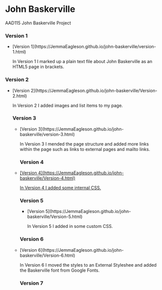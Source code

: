 John Baskerville
================
AAD115 John Baskerville Project 

<h3>Version 1</h3>
<ul>
<li>[Version 1](https://JemmaEagleson.github.io/john-baskerville/version-1.html)</li>

In Version 1 I marked up a plain text file about John Baskerville as an HTML5 page in brackets. 
</ul>

<h3>Version 2</h3>
<ul>
<li>[Version 2](https://JemmaEagleson.github.io/john-baskerville/Version-2.html)</li>

In Version 2 I added images and list items to my page.
</u>

<h3>Version 3</h3>
<ul>
<li>[Version 3](https://JemmaEagleson.github.io/john-baskerville/version-3.html)</li>

In Version 3 I mended the page structure and added more links within the page such as links to external pages and mailto links.
</u>

<h3>Version 4</h3>
<u>
<li>[Version 4](https://JemmaEagleson.github.io/john-baskerville/Version-4.html)</li>

In Version 4 I added some internal CSS.
</u>

<h3>Version 5</h3>
<ul>
<li>[Version 5](https://JemmaEagleson.github.io/john-baskerville/Version-5.html) </li>

In Version 5 I added in some custom CSS.
</ul>

<h3>Version 6</h3>
<li>[Version 6](https://JemmaEagleson.github.io/john-baskerville/Version-6.html) </li>

In Version 6 I moved the styles to an External Styleshee and added the Baskerville font from Google Fonts.

<h3>Version 7</h3>
